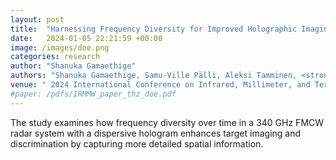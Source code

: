 ```yaml
---
layout: post
title:  "Harnessing Frequency Diversity for Improved Holographic Imaging Systems"
date:   2024-01-05 22:21:59 +00:00
image: /images/doe.png
categories: research
author: "Shanuka Gamaethige"
authors: "Shanuka Gamaethige, Samu-Ville Pälli, Aleksi Tamminen, <strong>Sihan Shao</strong>, Zachary Taylor, Marlene Bonmann, Tomas Bryllert, Jan Stake, Duncan A. Robertson"
venue: " 2024 International Conference on Infrared, Millimeter, and Terahertz Waves (IRMMW-THz)"
#paper: /pdfs/IRMMW_paper_thz_doe.pdf
---
```

The study examines how frequency diversity over time in a 340 GHz FMCW radar system with a dispersive hologram enhances target imaging and discrimination by capturing more detailed spatial information.